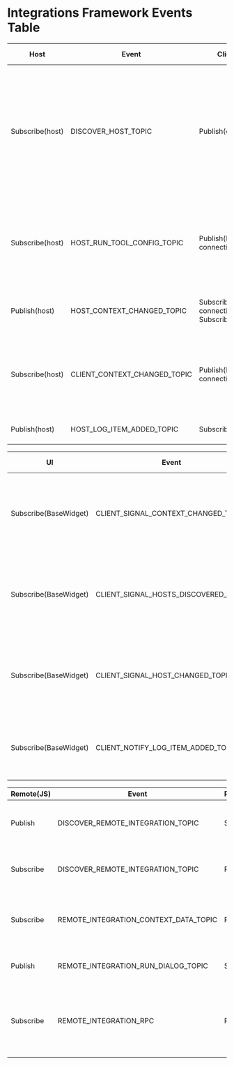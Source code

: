 # Integrations Framework Events Table
| Host                                        | Event                             | Client                                                | Event Description                                                                                                                                                               |
|---------------------------------------------|-----------------------------------|-------------------------------------------------------|---------------------------------------------------------------------------------------------------------------------------------------------------------------------------------|
| Subscribe(host)                             | DISCOVER_HOST_TOPIC               | Publish(client)                                       | The client publish an event and waits for a reply in host, can't do it the other way around because host is initialized first and we can't have a list of all published events. |
| Subscribe(host)                             | HOST_RUN_TOOL_CONFIG_TOPIC        | Publish(Host connection)                              | Host connection emits this event to tell the host to run the provided tool config, on behalf of the client.                                                                     |
| Publish(host)                               | HOST_CONTEXT_CHANGED_TOPIC        | Subscribe(Host connection)<br/>Subscribe(client)      | Event emitted every time host changes the context                                                                                                                               |
| Subscribe(host)                             | CLIENT_CONTEXT_CHANGED_TOPIC      | Publish(Host connection)                              | Context has been changed in the client side, needs to communicate this to the host.                                                                                             |
| Publish(host)                               | HOST_LOG_ITEM_ADDED_TOPIC         | Subscribe(client)                                     | New log item has been added                                                                                                                                                     |

| UI                              | Event                                     | Client          | Event Description                                                                         |
|---------------------------------|-------------------------------------------|-----------------|-------------------------------------------------------------------------------------------|
| Subscribe(BaseWidget)           | CLIENT_SIGNAL_CONTEXT_CHANGED_TOPIC       | Publish(client) | Context has been changed, this is just a signal, no data is emitted, needs client_id.     |
| Subscribe(BaseWidget)           | CLIENT_SIGNAL_HOSTS_DISCOVERED_TOPIC      | Publish(client) | Hosts has been discovered, this is just a signal, no data is emitted, needs client_id.    |
| Subscribe(BaseWidget)           | CLIENT_SIGNAL_HOST_CHANGED_TOPIC          | Publish(client) | Host has been changed, this is just a signal, no data is emitted, needs client_id.        |
| Subscribe(BaseWidget)           | CLIENT_NOTIFY_LOG_ITEM_ADDED_TOPIC        | Publish(client) | LOG item added in the host, and client send the log item to the UI                        |

| Remote(JS) | Event                                 | RemoteConnection/Python | Event Description                                                                                                  |
|------------|---------------------------------------|-------------------------|--------------------------------------------------------------------------------------------------------------------|
| Publish    | DISCOVER_REMOTE_INTEGRATION_TOPIC     | Subscribe               | Remote integration<>Python communication; Discovery and alive check                                                |
| Subscribe  | DISCOVER_REMOTE_INTEGRATION_TOPIC     | Publish                 | Remote integration<>Python communication; Discovery and alive check                                                |
| Subscribe  | REMOTE_INTEGRATION_CONTEXT_DATA_TOPIC | Publish                 | Remote integration<>Python communication; Provide context data to JS integration                                   |
| Publish    | REMOTE_INTEGRATION_RUN_DIALOG_TOPIC   | Subscribe               | Remote integration<>Python communication; Launch tool                                                              |
| Subscribe  | REMOTE_INTEGRATION_RPC                | Publish                 | Remote integration<>Python communication; Remote integration<>Python communication; Run JS function with arguments |




